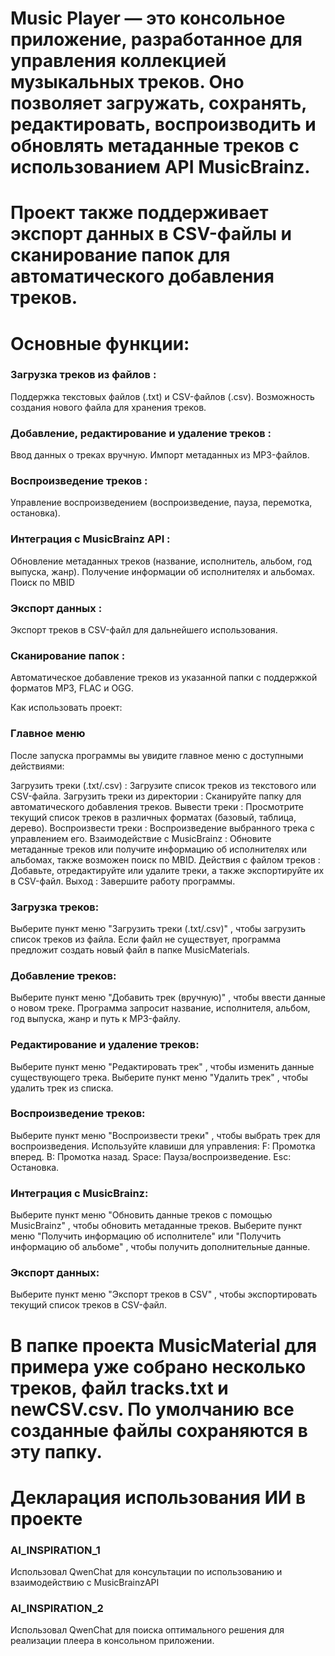 # Music Player — это консольное приложение, разработанное для управления коллекцией музыкальных треков. Оно позволяет загружать, сохранять, редактировать, воспроизводить и обновлять метаданные треков с использованием API MusicBrainz. 
# Проект также поддерживает экспорт данных в CSV-файлы и сканирование папок для автоматического добавления треков.

# Основные функции:

### Загрузка треков из файлов :
Поддержка текстовых файлов (.txt) и CSV-файлов (.csv).
Возможность создания нового файла для хранения треков.

### Добавление, редактирование и удаление треков :
Ввод данных о треках вручную.
Импорт метаданных из MP3-файлов.

### Воспроизведение треков :
Управление воспроизведением (воспроизведение, пауза, перемотка, остановка).

### Интеграция с MusicBrainz API :
Обновление метаданных треков (название, исполнитель, альбом, год выпуска, жанр).
Получение информации об исполнителях и альбомах.
Поиск по MBID

### Экспорт данных :
Экспорт треков в CSV-файл для дальнейшего использования.

### Сканирование папок :
Автоматическое добавление треков из указанной папки с поддержкой форматов MP3, FLAC и OGG.

Как использовать проект:

### Главное меню
После запуска программы вы увидите главное меню с доступными действиями:

Загрузить треки (.txt/.csv) : Загрузите список треков из текстового или CSV-файла.
Загрузить треки из директории : Сканируйте папку для автоматического добавления треков.
Вывести треки : Просмотрите текущий список треков в различных форматах (базовый, таблица, дерево).
Воспроизвести треки : Воспроизведение выбранного трека с управлением его.
Взаимодействие с MusicBrainz : Обновите метаданные треков или получите информацию об исполнителях или альбомах, также возможен поиск по MBID.
Действия с файлом треков : Добавьте, отредактируйте или удалите треки, а также экспортируйте их в CSV-файл.
Выход : Завершите работу программы.

### Загрузка треков:
Выберите пункт меню "Загрузить треки (.txt/.csv)" , чтобы загрузить список треков из файла.
Если файл не существует, программа предложит создать новый файл в папке MusicMaterials.

### Добавление треков:
Выберите пункт меню "Добавить трек (вручную)" , чтобы ввести данные о новом треке.
Программа запросит название, исполнителя, альбом, год выпуска, жанр и путь к MP3-файлу.

### Редактирование и удаление треков:
Выберите пункт меню "Редактировать трек" , чтобы изменить данные существующего трека.
Выберите пункт меню "Удалить трек" , чтобы удалить трек из списка.

### Воспроизведение треков:
Выберите пункт меню "Воспроизвести треки" , чтобы выбрать трек для воспроизведения.
Используйте клавиши для управления:
F: Промотка вперед.
B: Промотка назад.
Space: Пауза/воспроизведение.
Esc: Остановка.

### Интеграция с MusicBrainz:
Выберите пункт меню "Обновить данные треков с помощью MusicBrainz" , чтобы обновить метаданные треков.
Выберите пункт меню "Получить информацию об исполнителе" или "Получить информацию об альбоме" , чтобы получить дополнительные данные.

### Экспорт данных:
Выберите пункт меню "Экспорт треков в CSV" , чтобы экспортировать текущий список треков в CSV-файл.

# В папке проекта MusicMaterial для примера уже собрано несколько треков, файл tracks.txt и newCSV.csv. По умолчанию все созданные файлы сохраняются в эту папку.

# Декларация использования ИИ в проекте
### AI_INSPIRATION_1
Использовал QwenChat для консультации по использованию и взаимодействию с MusicBrainzAPI
### AI_INSPIRATION_2
Использовал QwenChat для поиска оптимального решения для реализации плеера в консольном приложении.

